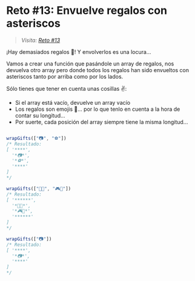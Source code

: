 # Reto #13: Envuelve regalos con asteriscos

> _Visita: [Reto #13](https://2021.adventjs.dev/challenges/13)_

¡Hay demasiados regalos 🎁! Y envolverlos es una locura...

Vamos a crear una función que pasándole un array de regalos,
nos devuelva otro array pero donde todos los regalos han sido envueltos con
asteriscos tanto por arriba como por los lados.

Sólo tienes que tener en cuenta unas cosillas ✌️:

- Si el array está vacío, devuelve un array vacío
- Los regalos son emojis 🎁... por lo que tenlo en cuenta a la hora de contar
su longitud...
- Por suerte, cada posición del array siempre tiene la misma longitud...

```javascript

wrapGifts(["📷", "⚽️"])
/* Resultado:
[ '****',
  '*📷*',
  '*⚽️*',
  '****'
]
*/

wrapGifts(["🏈🎸", "🎮🧸"])
/* Resultado:
[ '******',
  '*🏈🎸*',
  '*🎮🧸*',
  '******'
]
*/

wrapGifts(["📷"])
/* Resultado:
[ '****',
  '*📷*',
  '****'
]
*/

```
